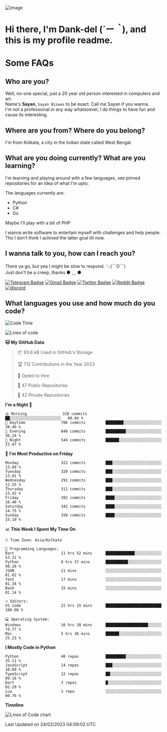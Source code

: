 ![image](https://user-images.githubusercontent.com/63096193/125182844-29f20800-e22f-11eb-8dc9-b0f2d29647bb.png)

# **Hi there, I'm Dank-del (*´ー｀*), and this is my profile readme.**
<!--  [![Profile views](https://gpvc.arturio.dev/dank-del)](https://github.com/dank-del) -->
# Some FAQs

## **Who are you?**

Well, no-one special, just a 20 year old person interested in computers and art. \
Name's **Sayan**, `Sayan Biswas` to be exact. Call me Sayan if you wanna. \
I'm not a professional in any way whatsoever, I do things to have fun and cause its interesting.

## **Where are you from? Where do you belong?**

I'm from Kolkata, a city in the Indian state called West Bengal.

## **What are you doing currently? What are you learning?**

I'm learning and playing around with a few languages, see pinned repositories for an idea of what I'm upto.

The languages currently are:

- Python
- C#
- Go

Maybe I'll play with a bit of PHP

I wanna write software to entertain myself with challenges and help people. \
Tho I don't think I achived the latter goal till now.

<!--## **Eww, I see a weeb profile.**

Can't help it, it's the best way to hide my face on this account
> Why do people hate weebs .-.

## **Cool, what more interests you?**

My interests are quite, weird. They're scattered all over the place. \
I've been fascinated by music and have studied it since the age of 6, I've performed on stage and on air but yeah now I've been away from that. I specialize in key instruments. \
Another thing that interests me is Media Production, aka, working with audio, video and broadcasting media.

> I just like art in general. also feeds the reason of me being obsessed with Japanese drawings (⋟ ﹏ ⋞)-->

## **I wanna talk to you, how can I reach you?**

There ya go, but yea I might be slow to respond. ＼(￣O￣) \
Just don't be a creep, thanks ● ﹏ ●

[![Telegram Badge](https://img.shields.io/badge/-dank_as_fuck-1ca0f1?style=flat-square&logo=telegram&logoColor=white&link=https://t.me/dank_as_fuck)](https://t.me/dank_as_fuck)
[![Gmail Badge](https://img.shields.io/badge/-sayan@asia.com-c14438?style=flat-square&logo=Gmail&logoColor=white&link=mailto:sayan@asia.com)](mailto:sayan@asia.com)
[![Twitter Badge](https://img.shields.io/twitter/follow/TheDankDel?style=social)](https://twitter.com/TheDankDel)
[![Reddit Badge](https://img.shields.io/reddit/user-karma/combined/dank_as_fuck_?style=social)](https://www.reddit.com/user/dank_as_fuck_/)
[![discord](https://discord-md-badge.vercel.app/api/shield/506536929152466945?style=social)](https://discordapp.com/users/506536929152466945)

## **What languages you use and how much do you code?**

<!--START_SECTION:waka-->
![Code Time](http://img.shields.io/badge/Code%20Time-1%2C066%20hrs%2024%20mins-blue)

![Lines of code](https://img.shields.io/badge/From%20Hello%20World%20I%27ve%20Written-2.4%20million%20lines%20of%20code-blue)

**🐱 My GitHub Data** 

> 📦 93.6 kB Used in GitHub's Storage 
 > 
> 🏆 712 Contributions in the Year 2023
 > 
> 💼 Opted to Hire
 > 
> 📜 47 Public Repositories 
 > 
> 🔑 42 Private Repositories 
 > 
**I'm a Night 🦉** 

```text
🌞 Morning                228 commits         ██░░░░░░░░░░░░░░░░░░░░░░░   09.84 % 
🌆 Daytime                706 commits         ████████░░░░░░░░░░░░░░░░░   30.46 % 
🌃 Evening                840 commits         █████████░░░░░░░░░░░░░░░░   36.24 % 
🌙 Night                  544 commits         ██████░░░░░░░░░░░░░░░░░░░   23.47 % 
```
📅 **I'm Most Productive on Friday** 

```text
Monday                   322 commits         ███░░░░░░░░░░░░░░░░░░░░░░   13.89 % 
Tuesday                  320 commits         ███░░░░░░░░░░░░░░░░░░░░░░   13.81 % 
Wednesday                291 commits         ███░░░░░░░░░░░░░░░░░░░░░░   12.55 % 
Thursday                 311 commits         ███░░░░░░░░░░░░░░░░░░░░░░   13.42 % 
Friday                   382 commits         ████░░░░░░░░░░░░░░░░░░░░░   16.48 % 
Saturday                 342 commits         ████░░░░░░░░░░░░░░░░░░░░░   14.75 % 
Sunday                   350 commits         ████░░░░░░░░░░░░░░░░░░░░░   15.10 % 
```


📊 **This Week I Spent My Time On** 

```text
🕑︎ Time Zone: Asia/Kolkata

💬 Programming Languages: 
Dart                     11 hrs 52 mins      █████████████░░░░░░░░░░░░   53.32 % 
Python                   8 hrs 57 mins       ██████████░░░░░░░░░░░░░░░   40.26 % 
JSON                     21 mins             ░░░░░░░░░░░░░░░░░░░░░░░░░   01.62 % 
Text                     17 mins             ░░░░░░░░░░░░░░░░░░░░░░░░░   01.34 % 
Bash                     15 mins             ░░░░░░░░░░░░░░░░░░░░░░░░░   01.14 % 

🔥 Editors: 
VS Code                  22 hrs 15 mins      █████████████████████████   100.00 % 

💻 Operating System: 
Windows                  16 hrs 38 mins      ███████████████████░░░░░░   74.77 % 
Mac                      5 hrs 36 mins       ██████░░░░░░░░░░░░░░░░░░░   25.23 % 
```

**I Mostly Code in Python** 

```text
Python                   46 repos            █████████░░░░░░░░░░░░░░░░   35.11 % 
JavaScript               14 repos            ███░░░░░░░░░░░░░░░░░░░░░░   10.69 % 
TypeScript               12 repos            ██░░░░░░░░░░░░░░░░░░░░░░░   09.16 % 
Dart                     3 repos             █░░░░░░░░░░░░░░░░░░░░░░░░   02.29 % 
Lua                      1 repo              ░░░░░░░░░░░░░░░░░░░░░░░░░   00.76 % 
```



**Timeline**

![Lines of Code chart](https://raw.githubusercontent.com/Dank-del/Dank-del/main/assets/bar_graph.png)


 Last Updated on 24/02/2023 04:09:02 UTC
<!--END_SECTION:waka-->

<!--## **Can I stalk your spotify?**

Um sure.

![OwO Spotify](https://spotify-recently-played-readme.vercel.app/api?user=31fdrsslnr7nvq4ytqwtw7c4rxfm&count=5)-->
